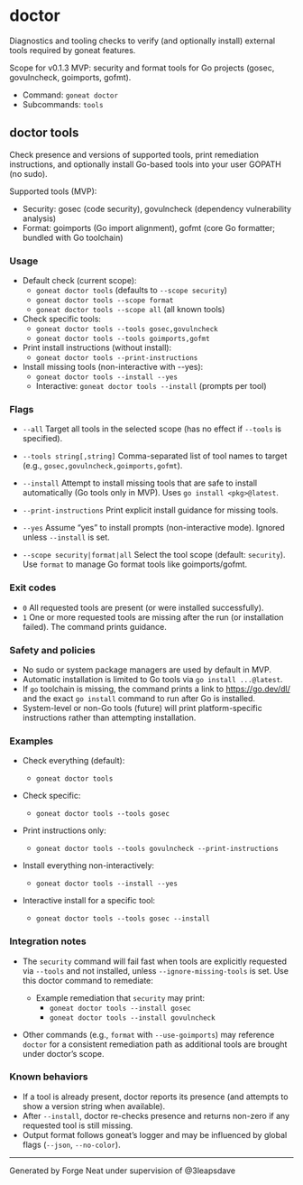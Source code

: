 # doctor

Diagnostics and tooling checks to verify (and optionally install) external tools required by goneat features.

Scope for v0.1.3 MVP: security and format tools for Go projects (gosec, govulncheck, goimports, gofmt).

- Command: `goneat doctor`
- Subcommands: `tools`

## doctor tools

Check presence and versions of supported tools, print remediation instructions, and optionally install Go-based tools into your user GOPATH (no sudo).

Supported tools (MVP):

- Security: gosec (code security), govulncheck (dependency vulnerability analysis)
- Format: goimports (Go import alignment), gofmt (core Go formatter; bundled with Go toolchain)

### Usage

- Default check (current scope):
  - `goneat doctor tools` (defaults to `--scope security`)
  - `goneat doctor tools --scope format`
  - `goneat doctor tools --scope all` (all known tools)
- Check specific tools:
  - `goneat doctor tools --tools gosec,govulncheck`
  - `goneat doctor tools --tools goimports,gofmt`
- Print install instructions (without install):
  - `goneat doctor tools --print-instructions`
- Install missing tools (non-interactive with --yes):
  - `goneat doctor tools --install --yes`
  - Interactive: `goneat doctor tools --install` (prompts per tool)

### Flags

- `--all`
  Target all tools in the selected scope (has no effect if `--tools` is specified).

- `--tools string[,string]`
  Comma-separated list of tool names to target (e.g., `gosec,govulncheck,goimports,gofmt`).

- `--install`
  Attempt to install missing tools that are safe to install automatically (Go tools only in MVP). Uses `go install <pkg>@latest`.

- `--print-instructions`
  Print explicit install guidance for missing tools.

- `--yes`
  Assume “yes” to install prompts (non-interactive mode). Ignored unless `--install` is set.

- `--scope security|format|all`
  Select the tool scope (default: `security`). Use `format` to manage Go format tools like goimports/gofmt.

### Exit codes

- `0` All requested tools are present (or were installed successfully).
- `1` One or more requested tools are missing after the run (or installation failed). The command prints guidance.

### Safety and policies

- No sudo or system package managers are used by default in MVP.
- Automatic installation is limited to Go tools via `go install ...@latest`.
- If `go` toolchain is missing, the command prints a link to https://go.dev/dl/ and the exact `go install` command to run after Go is installed.
- System-level or non-Go tools (future) will print platform-specific instructions rather than attempting installation.

### Examples

- Check everything (default):
  - `goneat doctor tools`

- Check specific:
  - `goneat doctor tools --tools gosec`

- Print instructions only:
  - `goneat doctor tools --tools govulncheck --print-instructions`

- Install everything non-interactively:
  - `goneat doctor tools --install --yes`

- Interactive install for a specific tool:
  - `goneat doctor tools --tools gosec --install`

### Integration notes

- The `security` command will fail fast when tools are explicitly requested via `--tools` and not installed, unless `--ignore-missing-tools` is set. Use this doctor command to remediate:
  - Example remediation that `security` may print:
    - `goneat doctor tools --install gosec`
    - `goneat doctor tools --install govulncheck`

- Other commands (e.g., `format` with `--use-goimports`) may reference `doctor` for a consistent remediation path as additional tools are brought under doctor’s scope.

### Known behaviors

- If a tool is already present, doctor reports its presence (and attempts to show a version string when available).
- After `--install`, doctor re-checks presence and returns non-zero if any requested tool is still missing.
- Output format follows goneat’s logger and may be influenced by global flags (`--json`, `--no-color`).

---

Generated by Forge Neat under supervision of @3leapsdave
